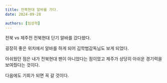 ```yaml
---
title: 전북현대 알바를 가다.
date: 2024-09-28

authors: [임성혁]
---
```


전북 vs 제주전 전북현대 단기 알바를 갔다왔다.

<!--more-->

굉장히 좋은 위치에서 알바를 하게 되어
김학범감독님도 보게 되었다.

아쉬웠던 점은 내가 전북현대 팬이 아니었다는 점이었고
제주가 상당히 아쉬운 경기력을 보여줬다는 것이다.

다음에도 기회가 되면 꼭 갈 것이다.